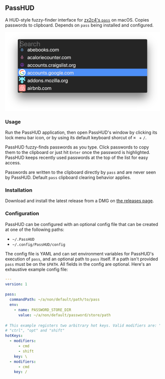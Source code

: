 ## PassHUD

A HUD-style fuzzy-finder interface for [zx2c4's
`pass`](https://www.passwordstore.org) on macOS. Copies passwords to clipboard.
Depends on `pass` being installed and configured.

![Screenshot](PassHUDScreenShot.png)

### Usage

Run the PassHUD application, then open PassHUD's window by clicking its lock
menu bar icon, or by using its default keyboard shorcut of `⌘ ` + `/`.

PassHUD fuzzy-finds passwords as you type. Click passwords to copy them to the
clipboard or just hit `Enter` once the password is highlighted. PassHUD keeps
recently used passwords at the top of the list for easy access.

Passwords are written to the clipboard directly by `pass` and are never seen by
PassHUD. Default `pass` clipboard clearing behavior applies.

### Installation

Download and install the latest release from a DMG on [the releases
page](https://github.com/mnussbaum/PassHUD/releases/).

### Configuration

PassHUD can be configured with an optional config file that can be created at
one of the following paths:

* `~/.PassHUD`
* `~/.config/PassHUD/config`

The config file is YAML and can set environment variables for PassHUD's
execution of `pass`, and an optional path to `pass` itself. If a path isn't
provided `pass` must be on the `$PATH`. All fields in the config are optional.
Here's an exhaustive example config file:

```yaml
---
version: 1

pass:
  commandPath: ~/a/non/default/path/to/pass
  env:
    - name: PASSWORD_STORE_DIR
      value: ~/a/non/default/password/store/path

# This example registers two arbitrary hot keys. Valid modifiers are: "cmd",
# "ctrl", "opt" and "shift"
hotKeys:
  - modifiers:
      - cmd
      - shift
    key: \
  - modifiers:
      - cmd
    key: /
 ```
